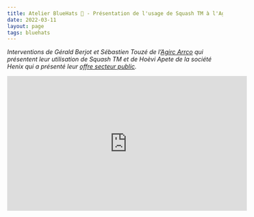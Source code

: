 ```yaml
---
title: Atelier BlueHats 🧢 - Présentation de l'usage de Squash TM à l'Agirc Arrco
date: 2022-03-11
layout: page
tags: bluehats
---
```


*Interventions de Gérald Berjot et Sébastien Touzé de l’[Agirc Arrco](https://www.agirc-arrco.fr) qui présentent leur utilisation de Squash TM et de Hoèvi Apete de la société Henix qui a présenté leur [offre secteur public](https://www.squashtest.com/squash-entites-publiques).*

<iframe title="Atelier BlueHats: Présentation de l'usage de Squash TM à l'Agirc Arrco" src="https://tube.numerique.gouv.fr/videos/embed/f95a1ad8-cccd-4692-a99c-87b8cf072de6" allowfullscreen="" sandbox="allow-same-origin allow-scripts allow-popups" width="560" height="315" frameborder="0"></iframe>
